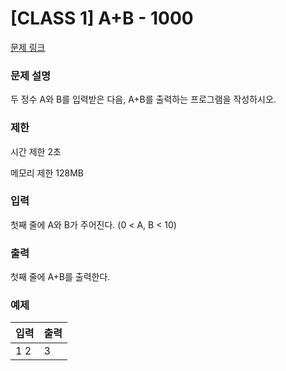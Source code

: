 # [CLASS 1] A+B - 1000 

[문제 링크](https://www.acmicpc.net/problem/1000) 

### 문제 설명

<p>두 정수 A와 B를 입력받은 다음, A+B를 출력하는 프로그램을 작성하시오.</p>

### 제한

 <p>시간 제한 2초</p>
 <p>메모리 제한 128MB</p>

### 입력 

 <p>첫째 줄에 A와 B가 주어진다. (0 < A, B < 10)</p>

### 출력 

 <p>첫째 줄에 A+B를 출력한다.</p>

### 예제 
| 입력  | 출력    |
|:-----|:-------|
| 1 2  | 3      |
